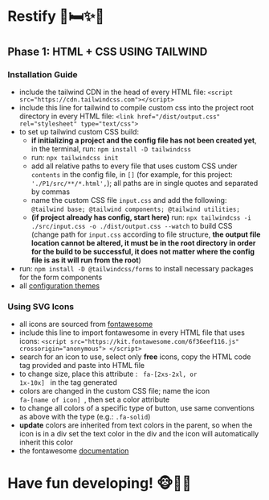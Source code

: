 # Restify 🐒🛏️✨🌙

## Phase 1: HTML + CSS USING TAILWIND

### Installation Guide
- include the tailwind CDN in the head of every HTML file: `<script src="https://cdn.tailwindcss.com"></script>`
- include this line for tailwind to compile custom css into the project root directory in every HTML file: `<link href="/dist/output.css" rel="stylesheet" type="text/css">` 
- to set up tailwind custom CSS build:
  * **if initializing a project and the config file has not been created yet**, in the terminal, run: `npm install -D tailwindcss`
  * run: `npx tailwindcss init`
  * add all relative paths to every file that uses custom CSS under `contents` in the config file, in `[]` (for example, for this project: `'./P1/src/**/*.html',`);    all paths are in single quotes and separated by commas
  * name the custom CSS file `input.css` and add the following: ``` @tailwind base; @tailwind components; @tailwind utilities; ```
  * **(if project already has config, start here)** run: `npx tailwindcss -i ./src/input.css -o ./dist/output.css --watch` to build CSS (change path for `input.css` according to file structure, **the output file location cannot be altered, it must be in the root directory in order for the build to be successful, it does not matter where the config file is as it will run from the root**)
- run: `npm install -D @tailwindcss/forms` to install necessary packages for the form components
- all [configuration themes](https://tailwindcss.com/docs/theme)

  
### Using SVG Icons
- all icons are sourced from [fontawesome](https://fontawesome.com)
- include this line to import fontawesome in every HTML file that uses icons: `<script src="https://kit.fontawesome.com/6f36eef116.js" crossorigin="anonymous"> </script>`
- search for an icon to use, select only **free** icons, copy the HTML code tag provided and paste into HTML file 
- to change size, place this attribute : <code> fa-[2xs-2xl, or 1x-10x] </code> in the tag generated
- colors are changed in the custom CSS file; name the icon <code> fa-[name of icon] </code>, then set a color attribute
- to change all colors of a specific type of button, use same conventions as above with the type (e.g.: `.fa-solid`)
- **update** colors are inherited from text colors in the parent, so when the icon is in a div set the text color in the div and the icon will automatically inherit  this color
- the fontawesome [documentation](https://fontawesome.com/docs) 

# Have fun developing! 🐵:frog:🎆

  

